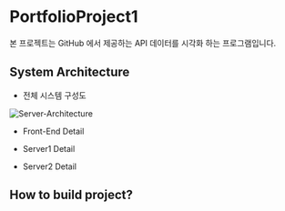 # PortfolioProject1

본 프로젝트는 GitHub 에서 제공하는 API 데이터를 시각화 하는 프로그램입니다. 

## System Architecture 

- 전체 시스템 구성도

![Server-Architecture](https://github.com/JayStevency/JayStevency/raw/master/path/to/PortfolioProject1/Server-Architecture.png)

- Front-End Detail

- Server1 Detail

- Server2 Detail

## How to build project?

